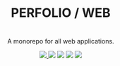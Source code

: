<div align="center">
    <h1 style="padding-bottom:20px;">
        PERFOLIO / WEB
    </h1>
    <p>
        A monorepo for all web applications.    
    </p>
    <a 
        href="https://github.com/chronark/swapchain/blob/master/LICENSE">
        <img 
            src="https://img.shields.io/badge/license-MIT-blue.svg?style=flat-square">
        </img>
    </a>
    <a href="https://codeclimate.com/github/perfolio/web/maintainability"><img src="https://api.codeclimate.com/v1/badges/1ed063d3f7003b3c8548/maintainability" /></a>
    <a href="https://codeclimate.com/github/perfolio/web/test_coverage"><img src="https://api.codeclimate.com/v1/badges/1ed063d3f7003b3c8548/test_coverage" /></a>
<a href="https://app.fossa.com/projects/git%2Bgithub.com%2Fperfolio%2Fweb?ref=badge_shield" alt="FOSSA Status"><img src="https://app.fossa.com/api/projects/git%2Bgithub.com%2Fperfolio%2Fweb.svg?type=shield"/></a>
    <a><img src="https://github.com/perfolio/web/workflows/Testing/badge.svg"/></a>

</div>
